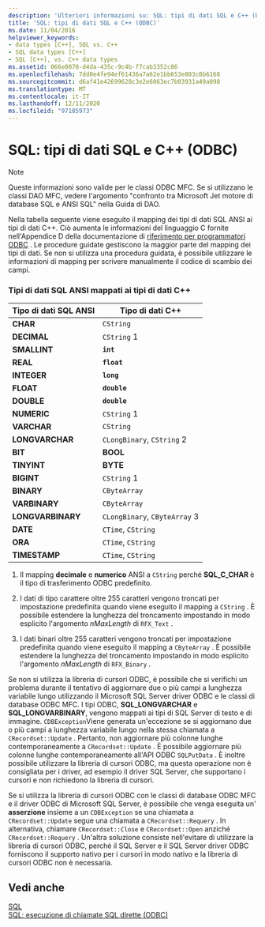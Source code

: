 ```yaml
---
description: 'Ulteriori informazioni su: SQL: tipi di dati SQL e C++ (ODBC)'
title: 'SQL: tipi di dati SQL e C++ (ODBC)'
ms.date: 11/04/2016
helpviewer_keywords:
- data types [C++], SQL vs. C++
- SQL data types [C++]
- SQL [C++], vs. C++ data types
ms.assetid: 066e0070-d4da-435c-9c4b-f7cab3352c86
ms.openlocfilehash: 7dd0e4fe94ef61436a7a62e1bb653e803c0b6168
ms.sourcegitcommit: d6af41e42699628c3e2e6063ec7b03931a49a098
ms.translationtype: MT
ms.contentlocale: it-IT
ms.lasthandoff: 12/11/2020
ms.locfileid: "97185973"
---
```

# <a name="sql-sql-and-c-data-types-odbc"></a>SQL: tipi di dati SQL e C++ (ODBC)

> [!NOTE]
> Queste informazioni sono valide per le classi ODBC MFC. Se si utilizzano le classi DAO MFC, vedere l'argomento "confronto tra Microsoft Jet motore di database SQL e ANSI SQL" nella Guida di DAO.

Nella tabella seguente viene eseguito il mapping dei tipi di dati SQL ANSI ai tipi di dati C++. Ciò aumenta le informazioni del linguaggio C fornite nell'Appendice D della documentazione di [riferimento per programmatori ODBC](/sql/odbc/reference/odbc-programmer-s-reference) . Le procedure guidate gestiscono la maggior parte del mapping dei tipi di dati. Se non si utilizza una procedura guidata, è possibile utilizzare le informazioni di mapping per scrivere manualmente il codice di scambio dei campi.

### <a name="ansi-sql-data-types-mapped-to-c-data-types"></a>Tipi di dati SQL ANSI mappati ai tipi di dati C++

|Tipo di dati SQL ANSI|Tipo di dati C++|
|------------------------|---------------------|
|**CHAR**|`CString`|
|**DECIMAL**|`CString` 1|
|**SMALLINT**|**`int`**|
|**REAL**|**`float`**|
|**INTEGER**|**`long`**|
|**FLOAT**|**`double`**|
|**DOUBLE**|**`double`**|
|**NUMERIC**|`CString` 1|
|**VARCHAR**|`CString`|
|**LONGVARCHAR**|`CLongBinary`, `CString` 2|
|**BIT**|**BOOL**|
|**TINYINT**|**BYTE**|
|**BIGINT**|`CString` 1|
|**BINARY**|`CByteArray`|
|**VARBINARY**|`CByteArray`|
|**LONGVARBINARY**|`CLongBinary`, `CByteArray` 3|
|**DATE**|`CTime`, `CString`|
|**ORA**|`CTime`, `CString`|
|**TIMESTAMP**|`CTime`, `CString`|

1. Il mapping **decimale** e **numerico** ANSI a `CString` perché **SQL_C_CHAR** è il tipo di trasferimento ODBC predefinito.

2. I dati di tipo carattere oltre 255 caratteri vengono troncati per impostazione predefinita quando viene eseguito il mapping a `CString` . È possibile estendere la lunghezza del troncamento impostando in modo esplicito l'argomento *nMaxLength* di `RFX_Text` .

3. I dati binari oltre 255 caratteri vengono troncati per impostazione predefinita quando viene eseguito il mapping a `CByteArray` . È possibile estendere la lunghezza del troncamento impostando in modo esplicito l'argomento *nMaxLength* di `RFX_Binary` .

Se non si utilizza la libreria di cursori ODBC, è possibile che si verifichi un problema durante il tentativo di aggiornare due o più campi a lunghezza variabile lungo utilizzando il Microsoft SQL Server driver ODBC e le classi di database ODBC MFC. I tipi ODBC, **SQL_LONGVARCHAR** e **SQL_LONGVARBINARY**, vengono mappati ai tipi di SQL Server di testo e di immagine. `CDBException`Viene generata un'eccezione se si aggiornano due o più campi a lunghezza variabile lungo nella stessa chiamata a `CRecordset::Update` . Pertanto, non aggiornare più colonne lunghe contemporaneamente a `CRecordset::Update` . È possibile aggiornare più colonne lunghe contemporaneamente all'API ODBC `SQLPutData` . È inoltre possibile utilizzare la libreria di cursori ODBC, ma questa operazione non è consigliata per i driver, ad esempio il driver SQL Server, che supportano i cursori e non richiedono la libreria di cursori.

Se si utilizza la libreria di cursori ODBC con le classi di database ODBC MFC e il driver ODBC di Microsoft SQL Server, è possibile che venga eseguita un' **asserzione** insieme a un `CDBException` se una chiamata a `CRecordset::Update` segue una chiamata a `CRecordset::Requery` . In alternativa, chiamare `CRecordset::Close` e `CRecordset::Open` anziché `CRecordset::Requery` . Un'altra soluzione consiste nell'evitare di utilizzare la libreria di cursori ODBC, perché il SQL Server e il SQL Server driver ODBC forniscono il supporto nativo per i cursori in modo nativo e la libreria di cursori ODBC non è necessaria.

## <a name="see-also"></a>Vedi anche

[SQL](../../data/odbc/sql.md)<br/>
[SQL: esecuzione di chiamate SQL dirette (ODBC)](../../data/odbc/sql-making-direct-sql-calls-odbc.md)
